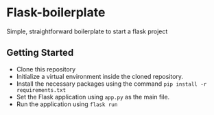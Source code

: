 # Flask-boilerplate

Simple, straightforward boilerplate to start a flask project


## Getting Started
* Clone this repository
* Initialize a virtual environment inside the cloned repository.
* Install the necessary packages using the command ``` pip install -r requirements.txt ```
* Set the Flask application using ``` app.py ``` as the main file.
* Run the application using ``` flask run ```
